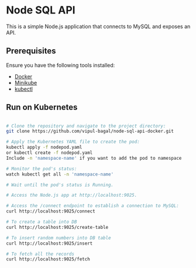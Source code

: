 # Node SQL API

This is a simple Node.js application that connects to MySQL and exposes an API.

## Prerequisites

Ensure you have the following tools installed:

- [Docker](https://www.docker.com/)
- [Minikube](https://minikube.sigs.k8s.io/docs/start/)
- [kubectl](https://kubernetes.io/docs/tasks/tools/install-kubectl/)

## Run on Kubernetes

```bash

# Clone the repository and navigate to the project directory:
git clone https://github.com/vipul-bagal/node-sql-api-docker.git

# Apply the Kubernetes YAML file to create the pod:
kubectl apply -f nodepod.yaml
or kubectl create -f nodepod.yaml
Include -n 'namespace-name' if you want to add the pod to namespace

# Monitor the pod's status:
watch kubectl get all -n 'namespace-name'

# Wait until the pod's status is Running.

# Access the Node.js app at http://localhost:9025.

# Access the /connect endpoint to establish a connection to MySQL:
curl http://localhost:9025/connect

# To create a table into DB
curl http://localhost:9025/create-table

# To insert random numbers into DB table
curl http://localhost:9025/insert

# To fetch all the records
curl http://localhost:9025/fetch